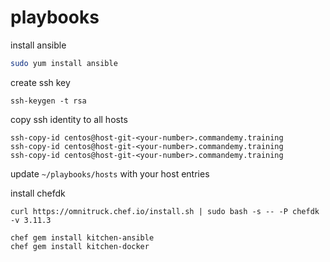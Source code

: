 # playbooks

install ansible

```bash
sudo yum install ansible
```

create ssh key

```
ssh-keygen -t rsa
```

copy ssh identity to all hosts

```
ssh-copy-id centos@host-git-<your-number>.commandemy.training
ssh-copy-id centos@host-git-<your-number>.commandemy.training
ssh-copy-id centos@host-git-<your-number>.commandemy.training
```

update `~/playbooks/hosts` with your host <your-number> entries

install chefdk

```
curl https://omnitruck.chef.io/install.sh | sudo bash -s -- -P chefdk -v 3.11.3
```

```
chef gem install kitchen-ansible
chef gem install kitchen-docker
```
